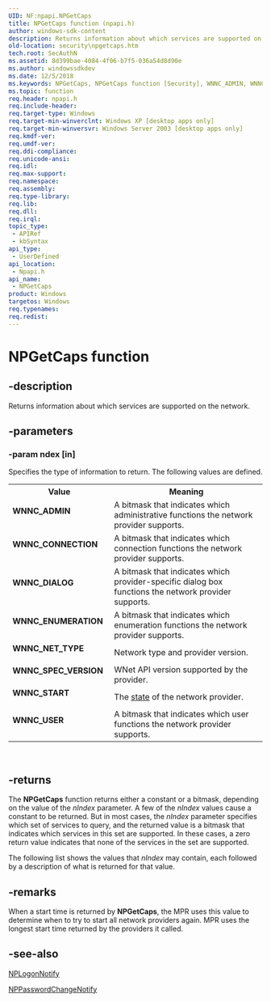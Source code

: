 ```yaml
---
UID: NF:npapi.NPGetCaps
title: NPGetCaps function (npapi.h)
author: windows-sdk-content
description: Returns information about which services are supported on the network.
old-location: security\npgetcaps.htm
tech.root: SecAuthN
ms.assetid: 8d399bae-4084-4f06-b7f5-036a54d8d90e
ms.author: windowssdkdev
ms.date: 12/5/2018
ms.keywords: NPGetCaps, NPGetCaps function [Security], WNNC_ADMIN, WNNC_CONNECTION, WNNC_DIALOG, WNNC_ENUMERATION, WNNC_NET_TYPE, WNNC_SPEC_VERSION, WNNC_START, WNNC_USER, _mnp_npgetcaps, npapi/NPGetCaps, security.npgetcaps
ms.topic: function
req.header: npapi.h
req.include-header: 
req.target-type: Windows
req.target-min-winverclnt: Windows XP [desktop apps only]
req.target-min-winversvr: Windows Server 2003 [desktop apps only]
req.kmdf-ver: 
req.umdf-ver: 
req.ddi-compliance: 
req.unicode-ansi: 
req.idl: 
req.max-support: 
req.namespace: 
req.assembly: 
req.type-library: 
req.lib: 
req.dll: 
req.irql: 
topic_type:
 - APIRef
 - kbSyntax
api_type:
 - UserDefined
api_location:
 - Npapi.h
api_name:
 - NPGetCaps
product: Windows
targetos: Windows
req.typenames: 
req.redist: 
---
```


# NPGetCaps function


## -description


Returns information about which services are supported on the network.


## -parameters




### -param ndex [in]

Specifies the type of information to return. The following values are defined. 




               

<table>
<tr>
<th>Value</th>
<th>Meaning</th>
</tr>
<tr>
<td width="40%"><a id="WNNC_ADMIN"></a><a id="wnnc_admin"></a><dl>
<dt><b>WNNC_ADMIN</b></dt>
</dl>
</td>
<td width="60%">
A bitmask that indicates which administrative functions the network provider supports.

</td>
</tr>
<tr>
<td width="40%"><a id="WNNC_CONNECTION"></a><a id="wnnc_connection"></a><dl>
<dt><b>WNNC_CONNECTION</b></dt>
</dl>
</td>
<td width="60%">
A bitmask that indicates which connection functions the network provider supports.

</td>
</tr>
<tr>
<td width="40%"><a id="WNNC_DIALOG"></a><a id="wnnc_dialog"></a><dl>
<dt><b>WNNC_DIALOG</b></dt>
</dl>
</td>
<td width="60%">
A bitmask that indicates which provider-specific dialog box functions the network provider supports.

</td>
</tr>
<tr>
<td width="40%"><a id="WNNC_ENUMERATION"></a><a id="wnnc_enumeration"></a><dl>
<dt><b>WNNC_ENUMERATION</b></dt>
</dl>
</td>
<td width="60%">
A bitmask that indicates which enumeration functions the network provider supports.

</td>
</tr>
<tr>
<td width="40%"><a id="WNNC_NET_TYPE"></a><a id="wnnc_net_type"></a><dl>
<dt><b>WNNC_NET_TYPE</b></dt>
</dl>
</td>
<td width="60%">
Network type and provider version.

</td>
</tr>
<tr>
<td width="40%"><a id="WNNC_SPEC_VERSION"></a><a id="wnnc_spec_version"></a><dl>
<dt><b>WNNC_SPEC_VERSION</b></dt>
</dl>
</td>
<td width="60%">
WNet API version supported by the provider.

</td>
</tr>
<tr>
<td width="40%"><a id="WNNC_START"></a><a id="wnnc_start"></a><dl>
<dt><b>WNNC_START</b></dt>
</dl>
</td>
<td width="60%">
The <a href="https://msdn.microsoft.com/3e9d7672-2314-45c8-8178-5a0afcfd0c50">state</a> of the network provider.

</td>
</tr>
<tr>
<td width="40%"><a id="WNNC_USER"></a><a id="wnnc_user"></a><dl>
<dt><b>WNNC_USER</b></dt>
</dl>
</td>
<td width="60%">
A bitmask that indicates which user functions the network provider supports.

</td>
</tr>
</table>
 


## -returns



The <b>NPGetCaps</b> function returns either a constant or a bitmask, depending on the value of the <i>nIndex</i> parameter. A few of the <i>nIndex</i> values cause a constant to be returned. But in most cases, the <i>nIndex</i> parameter specifies which set of services to query, and the returned value is a bitmask that indicates which services in this set are supported. In these cases, a zero return value indicates that none of the services in the set are supported.

The following list shows the values that <i>nIndex</i> may contain, each followed by a description of what is returned for that value.




## -remarks



When a start time is returned by <b>NPGetCaps</b>, the MPR uses this value to determine when to try to start all network providers again. MPR uses the longest start time returned by the providers it called.




## -see-also




<a href="https://msdn.microsoft.com/9b0e5646-ac57-4eae-bad7-a16c07b51f4b">NPLogonNotify</a>



<a href="https://msdn.microsoft.com/5c7f5672-f379-4518-ae60-4f7d7e4caffa">NPPasswordChangeNotify</a>
 

 

